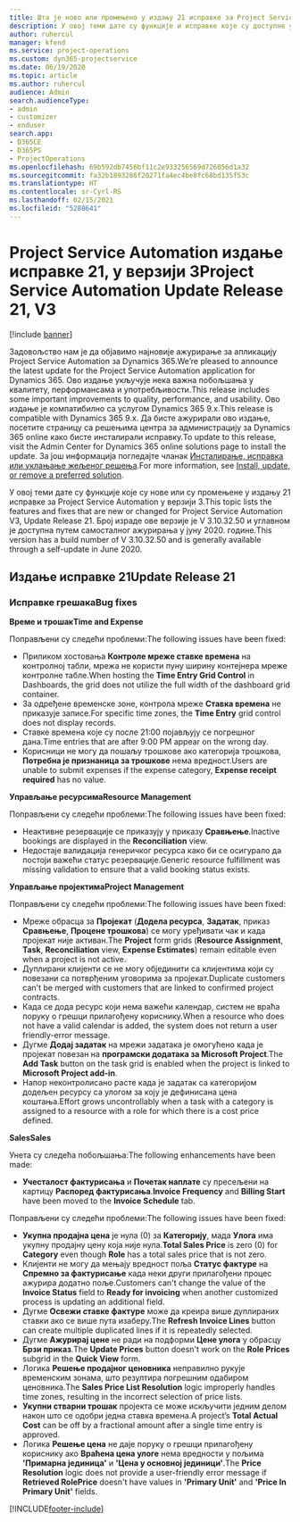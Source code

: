 ```yaml
---
title: Шта је ново или промењено у издању 21 исправке за Project Service Automation у верзији 3
description: У овој теми дате су функције и исправке које су доступне у издању 21 исправке за Project Service Automation у верзији 3.
author: ruhercul
manager: kfend
ms.service: project-operations
ms.custom: dyn365-projectservice
ms.date: 06/19/2020
ms.topic: article
ms.author: ruhercul
audience: Admin
search.audienceType:
- admin
- customizer
- enduser
search.app:
- D365CE
- D365PS
- ProjectOperations
ms.openlocfilehash: 69b592db7456bf11c2e933256569d726056d1a32
ms.sourcegitcommit: fa32b1893286f20271fa4ec4be8fc68bd135f53c
ms.translationtype: HT
ms.contentlocale: sr-Cyrl-RS
ms.lasthandoff: 02/15/2021
ms.locfileid: "5280641"
---
```

# <a name="project-service-automation-update-release-21-v3"></a><span data-ttu-id="9fdc9-103">Project Service Automation издање исправке 21, у верзији 3</span><span class="sxs-lookup"><span data-stu-id="9fdc9-103">Project Service Automation Update Release 21, V3</span></span>

[!include [banner](../includes/psa-now-project-operations.md)]

<span data-ttu-id="9fdc9-104">Задовољство нам је да објавимо најновије ажурирање за апликацију Project Service Automation за Dynamics 365.</span><span class="sxs-lookup"><span data-stu-id="9fdc9-104">We’re pleased to announce the latest update for the Project Service Automation application for Dynamics 365.</span></span> <span data-ttu-id="9fdc9-105">Ово издање укључује нека важна побољшања у квалитету, перформансама и употребљивости.</span><span class="sxs-lookup"><span data-stu-id="9fdc9-105">This release includes some important improvements to quality, performance, and usability.</span></span> <span data-ttu-id="9fdc9-106">Ово издање је компатибилно са услугом Dynamics 365 9.x.</span><span class="sxs-lookup"><span data-stu-id="9fdc9-106">This release is compatible with Dynamics 365 9.x.</span></span> <span data-ttu-id="9fdc9-107">Да бисте ажурирали ово издање, посетите страницу са решењима центра за администрацију за Dynamics 365 online како бисте инсталирали исправку.</span><span class="sxs-lookup"><span data-stu-id="9fdc9-107">To update to this release, visit the Admin Center for Dynamics 365 online solutions page to install the update.</span></span> <span data-ttu-id="9fdc9-108">За још информација погледајте чланак [Инсталирање, исправка или уклањање жељеног решења](https://docs.microsoft.com/power-platform/admin/install-remove-preferred-solution).</span><span class="sxs-lookup"><span data-stu-id="9fdc9-108">For more information, see [Install, update, or remove a preferred solution](https://docs.microsoft.com/power-platform/admin/install-remove-preferred-solution).</span></span>

<span data-ttu-id="9fdc9-109">У овој теми дате су функције које су нове или су промењене у издању 21 исправке за Project Service Automation у верзији 3.</span><span class="sxs-lookup"><span data-stu-id="9fdc9-109">This topic lists the features and fixes that are new or changed for Project Service Automation V3, Update Release 21.</span></span> <span data-ttu-id="9fdc9-110">Број израде ове верзије је V 3.10.32.50 и углавном је доступна путем самосталног ажурирања у јуну 2020. године.</span><span class="sxs-lookup"><span data-stu-id="9fdc9-110">This version has a build number of V 3.10.32.50 and is generally available through a self-update in June 2020.</span></span>

## <a name="update-release-21"></a><span data-ttu-id="9fdc9-111">Издање исправке 21</span><span class="sxs-lookup"><span data-stu-id="9fdc9-111">Update Release 21</span></span>

### <a name="bug-fixes"></a><span data-ttu-id="9fdc9-112">Исправке грешака</span><span class="sxs-lookup"><span data-stu-id="9fdc9-112">Bug fixes</span></span>

<span data-ttu-id="9fdc9-113">**Време и трошак**</span><span class="sxs-lookup"><span data-stu-id="9fdc9-113">**Time and Expense**</span></span>

<span data-ttu-id="9fdc9-114">Поправљени су следећи проблеми:</span><span class="sxs-lookup"><span data-stu-id="9fdc9-114">The following issues have been fixed:</span></span>

- <span data-ttu-id="9fdc9-115">Приликом хостовања **Контроле мреже ставке времена** на контролној табли, мрежа не користи пуну ширину контејнера мреже контролне табле.</span><span class="sxs-lookup"><span data-stu-id="9fdc9-115">When hosting the **Time Entry Grid Control** in Dashboards, the grid does not utilize the full width of the dashboard grid container.</span></span>
- <span data-ttu-id="9fdc9-116">За одређене временске зоне, контрола мреже **Ставка времена** не приказује записе.</span><span class="sxs-lookup"><span data-stu-id="9fdc9-116">For specific time zones, the **Time Entry** grid control does not display records.</span></span>
- <span data-ttu-id="9fdc9-117">Ставке времена које су после 21:00 појављују се погрешног дана.</span><span class="sxs-lookup"><span data-stu-id="9fdc9-117">Time entries that are after 9:00 PM appear on the wrong day.</span></span>
- <span data-ttu-id="9fdc9-118">Корисници не могу да пошаљу трошкове ако категорија трошкова, **Потребна је признаница за трошкове** нема вредност.</span><span class="sxs-lookup"><span data-stu-id="9fdc9-118">Users are unable to submit expenses if the expense category, **Expense receipt required** has no value.</span></span>

<span data-ttu-id="9fdc9-119">**Управљање ресурсима**</span><span class="sxs-lookup"><span data-stu-id="9fdc9-119">**Resource Management**</span></span>

<span data-ttu-id="9fdc9-120">Поправљени су следећи проблеми:</span><span class="sxs-lookup"><span data-stu-id="9fdc9-120">The following issues have been fixed:</span></span>

- <span data-ttu-id="9fdc9-121">Неактивне резервације се приказују у приказу **Сравњење**.</span><span class="sxs-lookup"><span data-stu-id="9fdc9-121">Inactive bookings are displayed in the **Reconciliation** view.</span></span>
- <span data-ttu-id="9fdc9-122">Недостаје валидација генеричког ресурса како би се осигурало да постоји важећи статус резервације.</span><span class="sxs-lookup"><span data-stu-id="9fdc9-122">Generic resource fulfillment was missing validation to ensure that a valid booking status exists.</span></span>

<span data-ttu-id="9fdc9-123">**Управљање пројектима**</span><span class="sxs-lookup"><span data-stu-id="9fdc9-123">**Project Management**</span></span>

<span data-ttu-id="9fdc9-124">Поправљени су следећи проблеми:</span><span class="sxs-lookup"><span data-stu-id="9fdc9-124">The following issues have been fixed:</span></span>

- <span data-ttu-id="9fdc9-125">Мреже обрасца за **Пројекат** (**Додела ресурса**, **Задатак**, приказ **Сравњење**, **Процене трошкова**) се могу уређивати чак и када пројекат није активан.</span><span class="sxs-lookup"><span data-stu-id="9fdc9-125">The **Project** form grids (**Resource Assignment**, **Task**, **Reconciliation** view, **Expense Estimates**) remain editable even when a project is not active.</span></span>
- <span data-ttu-id="9fdc9-126">Дуплирани клијенти се не могу објединити са клијентима који су повезани са потврђеним уговорима за пројекат.</span><span class="sxs-lookup"><span data-stu-id="9fdc9-126">Duplicate customers can't be merged with customers that are linked to confirmed project contracts.</span></span>
- <span data-ttu-id="9fdc9-127">Када се дода ресурс који нема важећи календар, систем не враћа поруку о грешци прилагођену кориснику.</span><span class="sxs-lookup"><span data-stu-id="9fdc9-127">When a resource who does not have a valid calendar is added, the system does not return a user friendly-error message.</span></span>
- <span data-ttu-id="9fdc9-128">Дугме **Додај задатак** на мрежи задатака је омогућено када је пројекат повезан на **програмски додатака за Microsoft Project**.</span><span class="sxs-lookup"><span data-stu-id="9fdc9-128">The **Add Task** button on the task grid is enabled when the project is linked to **Microsoft Project add-in**.</span></span>
- <span data-ttu-id="9fdc9-129">Напор неконтролисано расте када је задатак са категоријом додељен ресурсу са улогом за коју је дефинисана цена коштања.</span><span class="sxs-lookup"><span data-stu-id="9fdc9-129">Effort grows uncontrollably when a task with a category is assigned to a resource with a role for which there is a cost price defined.</span></span>

<span data-ttu-id="9fdc9-130">**Sales**</span><span class="sxs-lookup"><span data-stu-id="9fdc9-130">**Sales**</span></span>

<span data-ttu-id="9fdc9-131">Унета су следећа побољшања:</span><span class="sxs-lookup"><span data-stu-id="9fdc9-131">The following enhancements have been made:</span></span>

- <span data-ttu-id="9fdc9-132">**Учесталост фактурисања** и **Почетак наплате** су пресељени на картицу **Распоред фактурисања**.</span><span class="sxs-lookup"><span data-stu-id="9fdc9-132">**Invoice Frequency** and **Billing Start** have been moved to the **Invoice Schedule** tab.</span></span>

<span data-ttu-id="9fdc9-133">Поправљени су следећи проблеми:</span><span class="sxs-lookup"><span data-stu-id="9fdc9-133">The following issues have been fixed:</span></span>

- <span data-ttu-id="9fdc9-134">**Укупна продајна цена** је нула (0) за **Категорију**, мада **Улога** има укупну продајну цену која није нула.</span><span class="sxs-lookup"><span data-stu-id="9fdc9-134">**Total Sales Price** is zero (0) for **Category** even though **Role** has a total sales price that is not zero.</span></span>
- <span data-ttu-id="9fdc9-135">Клијенти не могу да мењају вредност поља **Статус фактуре** на **Спремно за фактурисање** када неки други прилагођени процес ажурира додатно поље.</span><span class="sxs-lookup"><span data-stu-id="9fdc9-135">Customers can't change the value of the **Invoice Status** field to **Ready for invoicing** when another customized process is updating an additional field.</span></span>
- <span data-ttu-id="9fdc9-136">Дугме **Освежи ставке фактуре** може да креира више дуплираних ставки ако се више пута изаберу.</span><span class="sxs-lookup"><span data-stu-id="9fdc9-136">The **Refresh Invoice Lines** button can create multiple duplicated lines if it is repeatedly selected.</span></span>
- <span data-ttu-id="9fdc9-137">Дугме **Ажурирај цене** не ради на подформи **Цене улога** у обрасцу **Брзи приказ**.</span><span class="sxs-lookup"><span data-stu-id="9fdc9-137">The **Update Prices** button doesn't work on the **Role Prices** subgrid in the **Quick View** form.</span></span>
- <span data-ttu-id="9fdc9-138">Логика **Решење продајног ценовника** неправилно рукује временским зонама, што резултира погрешним одабиром ценовника.</span><span class="sxs-lookup"><span data-stu-id="9fdc9-138">The **Sales Price List Resolution** logic improperly handles time zones, resulting in the incorrect selection of price lists.</span></span>
- <span data-ttu-id="9fdc9-139">**Укупни стварни трошак** пројекта се може искључити једним делом након што се одобри једна ставка времена.</span><span class="sxs-lookup"><span data-stu-id="9fdc9-139">A project’s **Total Actual Cost** can be off by a fractional amount after a single time entry is approved.</span></span>
- <span data-ttu-id="9fdc9-140">Логика **Решење цена** не даје поруку о грешци прилагођену кориснику ако **Враћена цена улоге** нема вредности у пољима **'Примарна јединица'** и **'Цена у основној јединици'**.</span><span class="sxs-lookup"><span data-stu-id="9fdc9-140">The **Price Resolution** logic does not provide a user-friendly error message if **Retrieved RolePrice** doesn't have values in **'Primary Unit'** and **'Price In Primary Unit'** fields.</span></span>


[!INCLUDE[footer-include](../includes/footer-banner.md)]